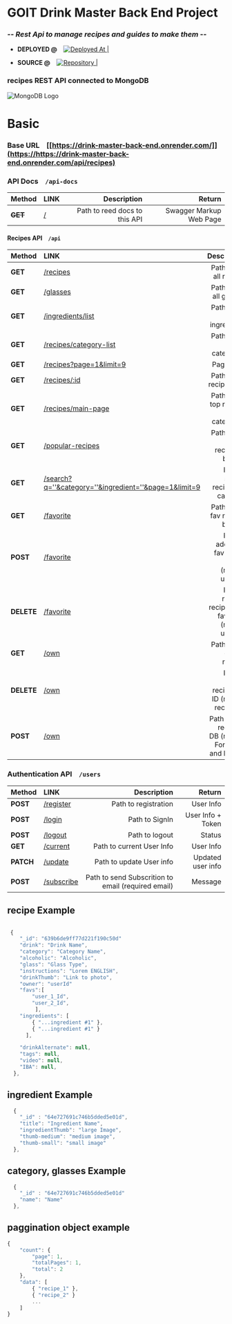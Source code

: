 # GOIT Drink Master Back End Project

### _-- Rest Api to manage recipes and guides to make them --_

- **DEPLOYED @** &ensp; [![Deployed At | ](https://i.ibb.co/zG6DGXq/render-logo-818-C47-ACCA-seeklogo-com.png)](https://nodejs-restapi-g9eb.onrender.com/api/recipes) &ensp; &ensp;

- **SOURCE @** &ensp; [![Repository |](https://i.ibb.co/j3TLp8G/github-logo-vector.png)](https://github.com/NovicovMykhailo/drink-master-backend) &ensp; &ensp;

### recipes REST API connected to MongoDB

![MongoDB Logo](https://i.ibb.co/Ht5xNDz/Mongo-db-logo-1.png)

# Basic

### Base URL &ensp; [[https://drink-master-back-end.onrender.com/]](https://https://drink-master-back-end.onrender.com/api/recipes)


### API Docs &ensp; `/api-docs`

| Method | LINK | Description | Return |
| :-- | :-- | --: | --: |
| ~~**GET**~~ | [/](https://nodejs-restapi-g9eb.onrender.com/api-docs) | Path to reed docs to this API | Swagger Markup Web Page |



#### Recipes API &ensp; `/api`

| Method | LINK | Description | Return |
| :-- | :-- | --: | --: |
| **GET** | [/recipes](https://nodejs-restapi-g9eb.onrender.com/api/recipes) | Path to get all recipes | All recipes |
| **GET** | [/glasses](https://nodejs-restapi-g9eb.onrender.com/api/glasses) | Path to get all glasses | All glasses |
| **GET** | [/ingredients/list](https://nodejs-restapi-g9eb.onrender.com/api/ingredients/list) | Path to get all ingredients | All ingredients |
| **GET** | [/recipes/category-list](https://nodejs-restapi-g9eb.onrender.com/api//recipes/categories) | Path to get all categories | All categories |
| **GET** | [/recipes?page=1&limit=9](https://nodejs-restapi-g9eb.onrender.com/api/recipes?page=1&limit=9) | Pagination | Paginations |
| **GET** | [/recipes/:id](https://nodejs-restapi-g9eb.onrender.com/api/recipes/:id) | Path to get recipe by id  | Found recipe |
| **GET** | [/recipes/main-page](https://nodejs-restapi-g9eb.onrender.com/api/recipes/main-page) | Path to get top recipes by categories | Top recipes |
| **GET** | [/popular-recipes ](https://nodejs-restapi-g9eb.onrender.com/api/popular-recipes) | Path to get rated recipe list by favs | Rated recipes |
| **GET** | [/search?q=''&category=''&ingredient=''&page=1&limit=9](https://nodejs-restapi-g9eb.onrender.com/api/search) | Path to search recipes by category | found recipes |
| **GET** | [/favorite](https://nodejs-restapi-g9eb.onrender.com/api/favorite) | Path to get fav recipes by user | Liked recipes |
| **POST** | [/favorite](https://nodejs-restapi-g9eb.onrender.com/api/favorite) | Path to adding to fav recipe by ID (reuired user ID) | Message |
| **DELETE** | [/favorite](https://nodejs-restapi-g9eb.onrender.com/api/favorite) | Path to remove recipe from fav by ID (reuired user ID) | Message |
| **GET** | [/own](https://nodejs-restapi-g9eb.onrender.com/api/own) | Path to get owned recipes | Owned recipes |
| **DELETE** | [/own](https://nodejs-restapi-g9eb.onrender.com/api/own) | Path to delete recipes by ID (reuired recipe ID) | Message and deleted recipe |
| **POST** | [/own](https://nodejs-restapi-g9eb.onrender.com/api/own) | Path to add recipe to DB (reuired FormData and Image)| New recipe |

### Authentication API  &ensp; `/users`


| Method | LINK | Description | Return |
| :-- | :-- | --: | --: |
| **POST** | [/register](https://nodejs-restapi-g9eb.onrender.com/users/register) | Path to registration | User Info |
| **POST** | [/login](https://nodejs-restapi-g9eb.onrender.com/users/login) | Path to SignIn | User Info + Token |
| **POST** | [/logout](https://nodejs-restapi-g9eb.onrender.com/users/logout) | Path to logout | Status |
| **GET** | [/current](https://nodejs-restapi-g9eb.onrender.com/users/current) | Path to current User Info | User Info |
| **PATCH** | [/update](https://nodejs-restapi-g9eb.onrender.com/users/update) | Path to update User info | Updated user info |
| **POST** | [/subscribe](https://nodejs-restapi-g9eb.onrender.com/users/subscribe) | Path to send Subscrition to email (required email) | Message |

## recipe Example

```js

 {
    "_id": "639b6de9ff77d221f190c50d"
    "drink": "Drink Name",
    "category": "Category Name",
    "alcoholic": "Alcoholic",
    "glass": "Glass Type",
    "instructions": "Lorem ENGLISH",
    "drinkThumb": "Link to photo",
    "owner": "userId"
    "favs":[
        "user_1_Id",
        "user_2_Id",
         ],
    "ingredients": [
        { "...ingredient #1" },
        { "...ingredient #1" }
      ],

    "drinkAlternate": null,
    "tags": null,
    "video": null,
    "IBA": null,
  },

```

## ingredient Example

```js
  {
    "_id" : "64e727691c746b5dded5e01d",
    "title": "Ingredient Name",
    "ingredientThumb": "large Image",
    "thumb-medium": "medium image",
    "thumb-small": "small image"
  },

```

## category, glasses Example

```js
  {
    "_id" : "64e727691c746b5dded5e01d"
    "name": "Name"
  },

```

## paggination object example

```js
{
    "count": {
        "page": 1,
        "totalPages": 1,
        "total": 2
    },
    "data": [
        { "recipe_1" },
        { "recipe_2" }
        ...
    ]
}

```
